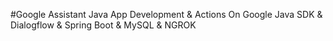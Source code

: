 #Google Assistant Java App Development & Actions On Google Java SDK & Dialogflow & Spring Boot & MySQL & NGROK
